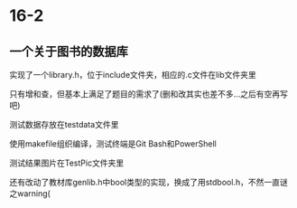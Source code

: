 # 16-2

## 一个关于图书的数据库

实现了一个library.h，位于include文件夹，相应的.c文件在lib文件夹里

只有增和查，但基本上满足了题目的需求了(删和改其实也差不多...之后有空再写吧)

测试数据存放在testdata文件里

使用makefile组织编译，测试终端是Git Bash和PowerShell

测试结果图片在TestPic文件夹里

还有改动了教材库genlib.h中bool类型的实现，换成了用stdbool.h，不然一直谜之warning(
